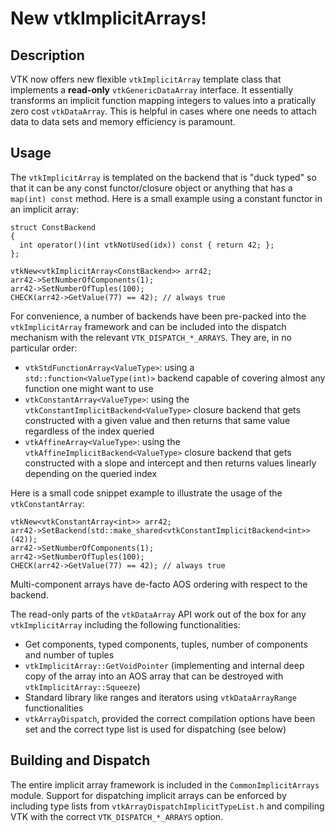 # New vtkImplicitArrays!

## Description

VTK now offers new flexible `vtkImplicitArray` template class that implements a **read-only** `vtkGenericDataArray` interface. It essentially transforms an implicit function mapping integers to values into a pratically zero cost `vtkDataArray`. This is helpful in cases where one needs to attach data to data sets and memory efficiency is paramount.

## Usage

The `vtkImplicitArray` is templated on the backend that is "duck typed" so that it can be any const functor/closure object or anything that has a `map(int) const` method. Here is a small example using a constant functor in an implicit array:

```
struct ConstBackend
{
  int operator()(int vtkNotUsed(idx)) const { return 42; };
};

vtkNew<vtkImplicitArray<ConstBackend>> arr42;
arr42->SetNumberOfComponents(1);
arr42->SetNumberOfTuples(100);
CHECK(arr42->GetValue(77) == 42); // always true
```

For convenience, a number of backends have been pre-packed into the `vtkImplicitArray` framework and can be included into the dispatch mechanism with the relevant `VTK_DISPATCH_*_ARRAYS`. They are, in no particular order:

- `vtkStdFunctionArray<ValueType>`: using a `std::function<ValueType(int)>` backend capable of covering almost any function one might want to use
- `vtkConstantArray<ValueType>`: using the `vtkConstantImplicitBackend<ValueType>` closure backend that gets constructed with a given value and then returns that same value regardless of the index queried
- `vtkAffineArray<ValueType>`: using the `vtkAffineImplicitBackend<ValueType>` closure backend that gets constructed with a slope and intercept and then returns values linearly depending on the queried index

Here is a small code snippet example to illustrate the usage of the `vtkConstantArray`:

```
vtkNew<vtkConstantArray<int>> arr42;
arr42->SetBackend(std::make_shared<vtkConstantImplicitBackend<int>>(42));
arr42->SetNumberOfComponents(1);
arr42->SetNumberOfTuples(100);
CHECK(arr42->GetValue(77) == 42); // always true
```

Multi-component arrays have de-facto AOS ordering with respect to the backend.

The read-only parts of the `vtkDataArray` API work out of the box for any `vtkImplicitArray` including the following functionalities:
  * Get components, typed components, tuples, number of components and number of tuples
  * `vtkImplicitArray::GetVoidPointer` (implementing and internal deep copy of the array into an AOS array that can be destroyed with `vtkImplicitArray::Squeeze`)
  * Standard library like ranges and iterators using `vtkDataArrayRange` functionalities
  * `vtkArrayDispatch`, provided the correct compilation options have been set and the correct type list is used for dispatching (see below)

## Building and Dispatch

The entire implicit array framework is included in the `CommonImplicitArrays` module. Support for dispatching implicit arrays can be enforced by including type lists from `vtkArrayDispatchImplicitTypeList.h` and compiling VTK with the correct `VTK_DISPATCH_*_ARRAYS` option.
